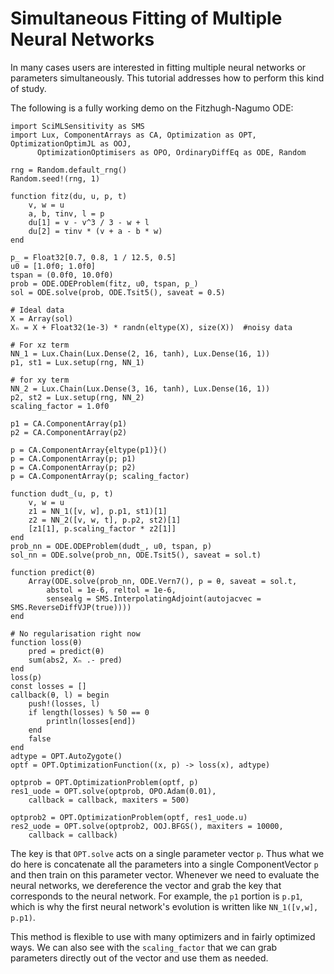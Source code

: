 # Simultaneous Fitting of Multiple Neural Networks

In many cases users are interested in fitting multiple neural networks
or parameters simultaneously. This tutorial addresses how to perform
this kind of study.

The following is a fully working demo on the Fitzhugh-Nagumo ODE:

```@example
import SciMLSensitivity as SMS
import Lux, ComponentArrays as CA, Optimization as OPT, OptimizationOptimJL as OOJ,
      OptimizationOptimisers as OPO, OrdinaryDiffEq as ODE, Random

rng = Random.default_rng()
Random.seed!(rng, 1)

function fitz(du, u, p, t)
    v, w = u
    a, b, τinv, l = p
    du[1] = v - v^3 / 3 - w + l
    du[2] = τinv * (v + a - b * w)
end

p_ = Float32[0.7, 0.8, 1 / 12.5, 0.5]
u0 = [1.0f0; 1.0f0]
tspan = (0.0f0, 10.0f0)
prob = ODE.ODEProblem(fitz, u0, tspan, p_)
sol = ODE.solve(prob, ODE.Tsit5(), saveat = 0.5)

# Ideal data
X = Array(sol)
Xₙ = X + Float32(1e-3) * randn(eltype(X), size(X))  #noisy data

# For xz term
NN_1 = Lux.Chain(Lux.Dense(2, 16, tanh), Lux.Dense(16, 1))
p1, st1 = Lux.setup(rng, NN_1)

# for xy term
NN_2 = Lux.Chain(Lux.Dense(3, 16, tanh), Lux.Dense(16, 1))
p2, st2 = Lux.setup(rng, NN_2)
scaling_factor = 1.0f0

p1 = CA.ComponentArray(p1)
p2 = CA.ComponentArray(p2)

p = CA.ComponentArray{eltype(p1)}()
p = CA.ComponentArray(p; p1)
p = CA.ComponentArray(p; p2)
p = CA.ComponentArray(p; scaling_factor)

function dudt_(u, p, t)
    v, w = u
    z1 = NN_1([v, w], p.p1, st1)[1]
    z2 = NN_2([v, w, t], p.p2, st2)[1]
    [z1[1], p.scaling_factor * z2[1]]
end
prob_nn = ODE.ODEProblem(dudt_, u0, tspan, p)
sol_nn = ODE.solve(prob_nn, ODE.Tsit5(), saveat = sol.t)

function predict(θ)
    Array(ODE.solve(prob_nn, ODE.Vern7(), p = θ, saveat = sol.t,
        abstol = 1e-6, reltol = 1e-6,
        sensealg = SMS.InterpolatingAdjoint(autojacvec = SMS.ReverseDiffVJP(true))))
end

# No regularisation right now
function loss(θ)
    pred = predict(θ)
    sum(abs2, Xₙ .- pred)
end
loss(p)
const losses = []
callback(θ, l) = begin
    push!(losses, l)
    if length(losses) % 50 == 0
        println(losses[end])
    end
    false
end
adtype = OPT.AutoZygote()
optf = OPT.OptimizationFunction((x, p) -> loss(x), adtype)

optprob = OPT.OptimizationProblem(optf, p)
res1_uode = OPT.solve(optprob, OPO.Adam(0.01),
    callback = callback, maxiters = 500)

optprob2 = OPT.OptimizationProblem(optf, res1_uode.u)
res2_uode = OPT.solve(optprob2, OOJ.BFGS(), maxiters = 10000,
    callback = callback)
```

The key is that `OPT.solve` acts on a single parameter vector `p`.
Thus what we do here is concatenate all the parameters into a single
ComponentVector `p` and then train on this parameter
vector. Whenever we need to evaluate the neural networks, we dereference the
vector and grab the key that corresponds to the neural network.
For example, the `p1` portion is `p.p1`, which is why the
first neural network's evolution is written like `NN_1([v,w], p.p1)`.

This method is flexible to use with many optimizers and in fairly
optimized ways.
We can also see with the `scaling_factor` that we can grab parameters
directly out of the vector and use them as needed.
